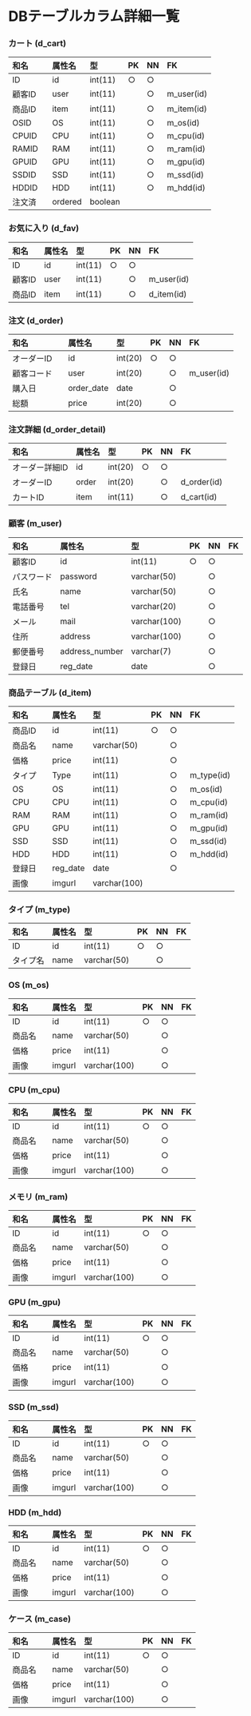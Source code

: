 # DBテーブルカラム詳細一覧

### カート (d_cart)
|和名|属性名|型|PK|NN|FK|
|:---|:---|:---|:---|:---|:---|
|ID    |id     |int(11)|○|○|          |
|顧客ID |user   |int(11)|　|○|m_user(id)|
|商品ID |item   |int(11)|　|○|m_item(id)|
|OSID  |OS     |int(11)|　|○|m_os(id)  |
|CPUID |CPU    |int(11)|　|○|m_cpu(id) |
|RAMID |RAM    |int(11)|　|○|m_ram(id) |
|GPUID |GPU    |int(11)|　|○|m_gpu(id) |
|SSDID |SSD    |int(11)|　|○|m_ssd(id) |
|HDDID |HDD    |int(11)|　|○|m_hdd(id) |
|注文済　|ordered|boolean|　|　|          |

### お気に入り (d_fav)
|和名|属性名|型|PK|NN|FK|
|:---|:---|:---|:---|:---|:---|
|ID   |id  |int(11)|○|○|          |
|顧客ID|user|int(11)|　|○|m_user(id)|
|商品ID|item|int(11)|　|○|d_item(id)|

### 注文 (d_order)
|和名|属性名|型|PK|NN|FK|
|:---|:---|:---|:---|:---|:---|
|オーダーID |id        |int(20)|○|○|          |
|顧客コード　|user      |int(20)|　|○|m_user(id)|
|購入日　   |order_date|date   |　|○|          |
|総額      |price     |int(20)|　|○|          |

### 注文詳細 (d_order_detail)
|和名|属性名|型|PK|NN|FK|
|:---|:---|:---|:---|:---|:---|
|オーダー詳細ID|id   |int(20)|○|○|           |
|オーダーID   |order|int(20)|　|○|d_order(id)|
|カートID　   |item |int(11)|　|○|d_cart(id) |

### 顧客 (m_user)
|和名|属性名|型|PK|NN|FK|
|:---|:---|:---|:---|:---|:---|
|顧客ID　  |id            |int(11)     |○|○||
|パスワード |password      |varchar(50) |　|○||
|氏名　    |name          |varchar(50) |　|○||
|電話番号　 |tel           |varchar(20) |　|○||
|メール    |mail          |varchar(100)|　|○||
|住所　    |address       |varchar(100)|　|○||
|郵便番号　 |address_number|varchar(7)  |　|○||
|登録日    |reg_date      |date        |　|○||

### 商品テーブル (d_item)
|和名|属性名|型|PK|NN|FK|
|:---|:---|:---|:---|:---|:---|
|商品ID |id      |int(11)     |○|○|          |
|商品名　|name    |varchar(50) |　|○|          |
|価格   |price   |int(11)     |　|○|          |
|タイプ　|Type    |int(11)     |　|○|m_type(id)|
|OS    |OS      |int(11)     |　|○|m_os(id)  |
|CPU   |CPU     |int(11)     |　|○|m_cpu(id) |
|RAM   |RAM     |int(11)     |　|○|m_ram(id) |
|GPU   |GPU     |int(11)     |　|○|m_gpu(id) |
|SSD   |SSD     |int(11)     |　|○|m_ssd(id) |
|HDD   |HDD     |int(11)     |　|○|m_hdd(id) |
|登録日　|reg_date|date        |　|○|          |
|画像   |imgurl  |varchar(100)|　|　|          |

### タイプ (m_type)
|和名|属性名|型|PK|NN|FK|
|:---|:---|:---|:---|:---|:---|
|ID    |id  |int(11)    |○|○||
|タイプ名|name|varchar(50)|　|○||

### OS (m_os)
|和名|属性名|型|PK|NN|FK|
|:---|:---|:---|:---|:---|:---|
|ID    |id    |int(11)     |○|○||
|商品名　|name  |varchar(50) |　|○||
|価格   |price |int(11)     |　|○||
|画像   |imgurl|varchar(100)|　|○||

### CPU (m_cpu)
|和名|属性名|型|PK|NN|FK|
|:---|:---|:---|:---|:---|:---|
|ID    |id    |int(11)     |○|○||
|商品名　|name  |varchar(50) |　|○||
|価格   |price |int(11)     |　|○||
|画像   |imgurl|varchar(100)|　|○||

### メモリ (m_ram)
|和名|属性名|型|PK|NN|FK|
|:---|:---|:---|:---|:---|:---|
|ID    |id    |int(11)     |○|○||
|商品名　|name  |varchar(50) |　|○||
|価格   |price |int(11)     |　|○||
|画像   |imgurl|varchar(100)|　|○||

### GPU (m_gpu)
|和名|属性名|型|PK|NN|FK|
|:---|:---|:---|:---|:---|:---|
|ID    |id    |int(11)     |○|○||
|商品名　|name  |varchar(50) |　|○||
|価格   |price |int(11)     |　|○||
|画像   |imgurl|varchar(100)|　|○||

### SSD (m_ssd)
|和名|属性名|型|PK|NN|FK|
|:---|:---|:---|:---|:---|:---|
|ID    |id    |int(11)     |○|○||
|商品名　|name  |varchar(50) |　|○||
|価格   |price |int(11)     |　|○||
|画像   |imgurl|varchar(100)|　|○||

### HDD (m_hdd)
|和名|属性名|型|PK|NN|FK|
|:---|:---|:---|:---|:---|:---|
|ID    |id    |int(11)     |○|○||
|商品名　|name  |varchar(50) |　|○||
|価格   |price |int(11)     |　|○||
|画像   |imgurl|varchar(100)|　|○||

### ケース (m_case)
|和名|属性名|型|PK|NN|FK|
|:---|:---|:---|:---|:---|:---|
|ID    |id    |int(11)     |○|○||
|商品名　|name  |varchar(50) |　|○||
|価格   |price |int(11)     |　|○||
|画像   |imgurl|varchar(100)|　|○||
